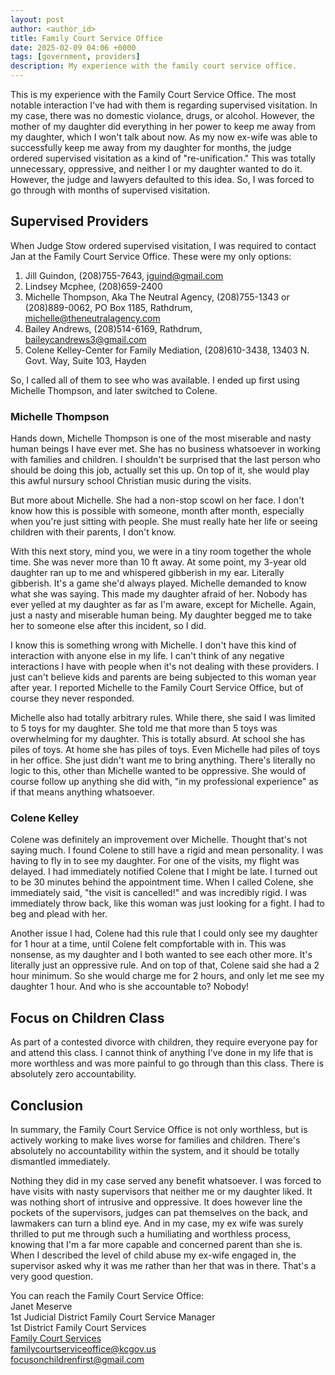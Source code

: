 ```yaml
---
layout: post
author: <author_id> 
title: Family Court Service Office
date: 2025-02-09 04:06 +0000
tags: [government, providers]
description: My experience with the family court service office.
---
```

This is my experience with the Family Court Service Office. The most notable interaction I've had with them is regarding supervised visitation. In my case, there was no domestic violance, drugs, or alcohol. However, the mother of my daughter did everything in her power to keep me away from my daughter, which I won't talk about now. As my now ex-wife was able to successfully keep me away from my daughter for months, the judge ordered supervised visitation as a kind of "re-unification." This was totally unnecessary, oppressive, and neither I or my daughter wanted to do it. However, the judge and lawyers defaulted to this idea. So, I was forced to go through with months of supervised visitation.   

## Supervised Providers

When Judge Stow ordered supervised visitation, I was required to contact Jan at the Family Court Service Office. These were my only options:  

1. Jill Guindon, (208)755-7643, [jguind@gmail.com](mailto:jguind@gmail.com)
2. Lindsey Mcphee, (208)659-2400
3. Michelle Thompson, Aka The Neutral Agency, (208)755-1343 or (208)889-0062, PO Box 1185, Rathdrum, [michelle@theneutralagency.com](mailto:michelle@theneutralagency.com)
4. Bailey Andrews, (208)514-6169, Rathdrum, [baileycandrews3@gmail.com](mailto:baileycandrews3@gmail.com)
5. Colene Kelley-Center for Family Mediation, (208)610-3438, 13403 N. Govt. Way, Suite 103, Hayden

So, I called all of them to see who was available. I ended up first using Michelle Thompson, and later switched to Colene.  

### Michelle Thompson

Hands down, Michelle Thompson is one of the most miserable and nasty human beings I have ever met. She has no business whatsoever in working with families and children. I shouldn't be surprised that the last person who should be doing this job, actually set this up. On top of it, she would play this awful nursury school Christian music during the visits.    

But more about Michelle. She had a non-stop scowl on her face. I don't know how this is possible with someone, month after month, especially when you're just sitting with people. She must really hate her life or seeing children with their parents, I don't know.  

With this next story, mind you, we were in a tiny room together the whole time. She was never more than 10 ft away. At some point, my 3-year old daughter ran up to me and whispered gibberish in my ear. Literally gibberish. It's a game she'd always played. Michelle demanded to know what she was saying. This made my daughter afraid of her. Nobody has ever yelled at my daughter as far as I'm aware, except for Michelle. Again, just a nasty and miserable human being. My daughter begged me to take her to someone else after this incident, so I did.      

I know this is something wrong with Michelle. I don't have this kind of interaction with anyone else in my life. I can't think of any negative interactions I have with people when it's not dealing with these providers. I just can't believe kids and parents are being subjected to this woman year after year. I reported Michelle to the Family Court Service Office, but of course they never responded.     

Michelle also had totally arbitrary rules. While there, she said I was limited to 5 toys for my daughter. She told me that more than 5 toys was overwhelming for my daughter. This is totally absurd. At school she has piles of toys. At home she has piles of toys. Even Michelle had piles of toys in her office. She just didn't want me to bring anything. There's literally no logic to this, other than Michelle wanted to be oppressive. She would of course follow up anything she did with, "in my professional experience" as if that means anything whatsoever.    

### Colene Kelley

Colene was definitely an improvement over Michelle. Thought that's not saying much. I found Colene to still have a rigid and mean personality. I was having to fly in to see my daughter. For one of the visits, my flight was delayed. I had immediately notified Colene that I might be late. I turned out to be 30 minutes behind the appointment time. When I called Colene, she immediately said, "the visit is cancelled!" and was incredibly rigid. I was immediately throw back, like this woman was just looking for a fight. I had to beg and plead with her.    

Another issue I had, Colene had this rule that I could only see my daughter for 1 hour at a time, until Colene felt compfortable with in. This was nonsense, as my daughter and I both wanted to see each other more. It's literally just an oppressive rule. And on top of that, Colene said she had a 2 hour minimum. So she would charge me for 2 hours, and only let me see my daughter 1 hour. And who is she accountable to? Nobody!    

## Focus on Children Class

As part of a contested divorce with children, they require everyone pay for and attend this class. I cannot think of anything I've done in my life that is more worthless and was more painful to go through than this class. There is absolutely zero accountability.      

## Conclusion

In summary, the Family Court Service Office is not only worthless, but is actively working to make lives worse for families and children. There's absolutely no accountability within the system, and it should be totally dismantled immediately.  

Nothing they did in my case served any benefit whatsoever. I was forced to have visits with nasty supervisors that neither me or my daughter liked. It was nothing short of intrusive and oppressive. It does however line the pockets of the supervisors, judges can pat themselves on the back, and lawmakers can turn a blind eye. And in my case, my ex wife was surely thrilled to put me through such a humiliating and worthless process, knowing that I'm a far more capable and concerned parent than she is. When I described the level of child abuse my ex-wife engaged in, the supervisor asked why it was me rather than her that was in there. That's a very good question.   

You can reach the Family Court Service Office:  
Janet Meserve     
1st Judicial District Family Court Service Manager    
1st District Family Court Services    
[Family Court Services](https://www.kcgov.us/264/Family-Court-Services)  
[familycourtserviceoffice@kcgov.us](mailto:familycourtserviceoffice@kcgov.us)  
[focusonchildrenfirst@gmail.com](mailto:focusonchildrenfirst@gmail.com)  



